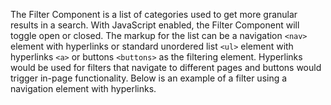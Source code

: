 The Filter Component is a list of categories used to get more granular results in a search. With JavaScript enabled, the Filter Component will toggle open or closed. The markup for the list can be a navigation `<nav>` element with hyperlinks or standard unordered list `<ul>` element with hyperlinks `<a>` or buttons `<buttons>` as the filtering element. Hyperlinks would be used for filters that navigate to different pages and buttons would trigger in-page functionality. Below is an example of a filter using a navigation element with hyperlinks.